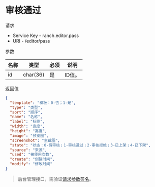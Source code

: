 # 审核通过

请求
- Service Key - ranch.editor.pass
- URI - /editor/pass

参数

|名称|类型|必须|说明|
|---|---|---|---|
|id|char(36)|是|ID值。|

返回值
```json
{
  "template": "模板：0-否；1-是",
  "type": "类型",
  "sort": "顺序",
  "name": "名称",
  "label": "标签",
  "width": "宽度",
  "height": "高度",
  "image": "预览图",
  "screenshot": "主截图",
  "state": "状态：0-待审核；1-审核通过；2-审核拒绝；3-已上架；4-已下架",
  "source": "来源",
  "used": "被使用次数",
  "create": "创建时间",
  "modify": "修改时间"
}
```

> 后台管理接口，需验证[请求参数签名](https://github.com/heisedebaise/tephra/blob/master/tephra-ctrl/doc/sign.md)。
